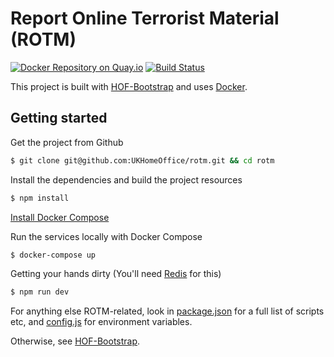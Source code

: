 # Report Online Terrorist Material (ROTM)

[![Docker Repository on Quay.io](https://quay.io/repository/ukhomeofficedigital/rotm/status "Docker Repository on Quay.io")](https://quay.io/repository/ukhomeofficedigital/rotm) [![Build Status](https://travis-ci.org/UKHomeOffice/rotm.svg?branch=master)](https://travis-ci.org/UKHomeOffice/rotm)

This project is built with [HOF-Bootstrap](https://github.com/UKHomeOffice/hof-bootstrap) and uses [Docker](https://www.docker.com/).

## Getting started

Get the project from Github
```bash
$ git clone git@github.com:UKHomeOffice/rotm.git && cd rotm
```

Install the dependencies and build the project resources
```bash
$ npm install
```

[Install Docker Compose](https://docs.docker.com/compose/install/)

Run the services locally with Docker Compose
```bash
$ docker-compose up
```

Getting your hands dirty (You'll need [Redis](http://redis.io/) for this)
```bash
$ npm run dev
```

For anything else ROTM-related, look in [package.json](./package.json) for a full list of scripts etc, and
[config.js](./config.js) for environment variables.

Otherwise, see [HOF-Bootstrap](https://github.com/UKHomeOffice/hof-bootstrap).
